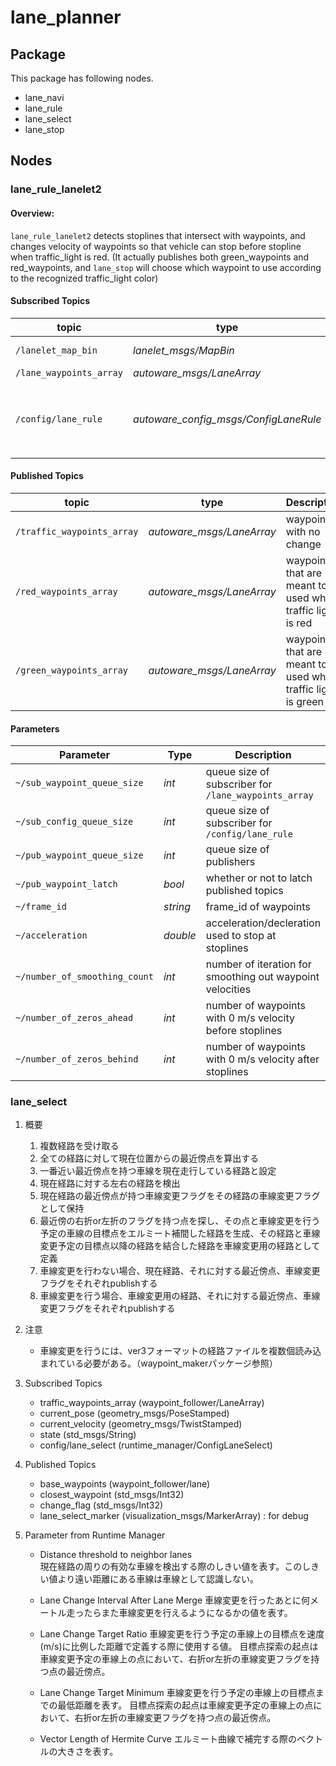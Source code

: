 # lane_planner

## Package

This package has following nodes.
- lane_navi
- lane_rule
- lane_select
- lane_stop

## Nodes

### lane_rule_lanelet2
#### Overview:<br>
`lane_rule_lanelet2` detects stoplines that intersect with waypoints, and changes velocity of waypoints so that vehicle can stop before stopline when traffic_light is red. (It actually publishes both green_waypoints and red_waypoints, and `lane_stop` will choose which waypoint to use according to the recognized traffic_light color)

#### Subscribed Topics
|topic| type | Description|
|----------|-----|--------|
|`/lanelet_map_bin`|*lanelet_msgs/MapBin*|binary data of lanelet2 map|
|`/lane_waypoints_array`|*autoware_msgs/LaneArray*|global waypoints|
|`/config/lane_rule`|*autoware_config_msgs/ConfigLaneRule*|topics to update parameters at runtime. Note that `stopline_search_radius` member is not used in this node.|

#### Published Topics

|topic| type | Description|
|----------|-----|--------|
|`/traffic_waypoints_array`|*autoware_msgs/LaneArray*|waypoints with no change|
|`/red_waypoints_array`|*autoware_msgs/LaneArray*|waypoints that are meant to be used when traffic light is red|
|`/green_waypoints_array`|*autoware_msgs/LaneArray*|waypoints that are meant to be used when traffic light is green|

#### Parameters

|Parameter| Type| Description|Default|
|----------|-----|--------|---|
|`~/sub_waypoint_queue_size`|*int*|queue size of subscriber for `/lane_waypoints_array`|`1`|
|`~/sub_config_queue_size`|*int*|queue size of subscriber for `/config/lane_rule`|`1`|
|`~/pub_waypoint_queue_size`|*int*|queue size of publishers|`1`|
|`~/pub_waypoint_latch`|*bool*|whether or not to latch published topics|`true`|
|`~/frame_id`|*string*|frame_id of waypoints|`"map"`|
|`~/acceleration`|*double*|acceleration/decleration used to stop at stoplines|`1`|
|`~/number_of_smoothing_count`|*int*|number of iteration for smoothing out waypoint velocities|`0`|
|`~/number_of_zeros_ahead`|*int*|number of waypoints with 0 m/s velocity before stoplines|`0`|
|`~/number_of_zeros_behind`|*int*|number of waypoints with 0 m/s velocity after stoplines|`0`|

### lane_select

1. 概要
    1. 複数経路を受け取る
    1. 全ての経路に対して現在位置からの最近傍点を算出する
    1. 一番近い最近傍点を持つ車線を現在走行している経路と設定
    1. 現在経路に対する左右の経路を検出
    1. 現在経路の最近傍点が持つ車線変更フラグをその経路の車線変更フラグとして保持
    1. 最近傍の右折or左折のフラグを持つ点を探し、その点と車線変更を行う予定の車線の目標点をエルミート補間した経路を生成、その経路と車線変更予定の目標点以降の経路を結合した経路を車線変更用の経路として定義
    1. 車線変更を行わない場合、現在経路、それに対する最近傍点、車線変更フラグをそれぞれpublishする
    1. 車線変更を行う場合、車線変更用の経路、それに対する最近傍点、車線変更フラグをそれぞれpublishする
1. 注意
    - 車線変更を行うには、ver3フォーマットの経路ファイルを複数個読み込まれている必要がある。（waypoint_makerパッケージ参照）

1. Subscribed Topics

    - traffic_waypoints_array (waypoint_follower/LaneArray)
    - current_pose (geometry_msgs/PoseStamped)
    - current_velocity (geometry_msgs/TwistStamped)
    - state (std_msgs/String)
    - config/lane_select (runtime_manager/ConfigLaneSelect)
1. Published Topics

    - base_waypoints (waypoint_follower/lane)
    - closest_waypoint (std_msgs/Int32)
    - change_flag (std_msgs/Int32)
    - lane_select_marker (visualization_msgs/MarkerArray) : for debug
1. Parameter from Runtime Manager

    - Distance threshold to neighbor lanes<br>
    現在経路の周りの有効な車線を検出する際のしきい値を表す。このしきい値より遠い距離にある車線は車線として認識しない。

    - Lane Change Interval After Lane Merge
    車線変更を行ったあとに何メートル走ったらまた車線変更を行えるようになるかの値を表す。

    - Lane Change Target Ratio
    車線変更を行う予定の車線上の目標点を速度(m/s)に比例した距離で定義する際に使用する値。
    目標点探索の起点は車線変更予定の車線上の点において、右折or左折の車線変更フラグを持つ点の最近傍点。
    - Lane Change Target Minimum
    車線変更を行う予定の車線上の目標点までの最低距離を表す。
    目標点探索の起点は車線変更予定の車線上の点において、右折or左折の車線変更フラグを持つ点の最近傍点。
    - Vector Length of Hermite Curve
    エルミート曲線で補完する際のベクトルの大きさを表す。
